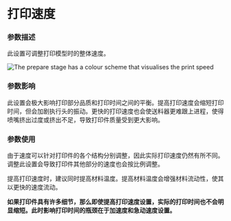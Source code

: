 打印速度
====
### **参数描述**
此设置可调整打印模型时的整体速度。

![The prepare stage has a colour scheme that visualises the print speed](../images/speed_difference.png)

### **参数影响**
此设置会极大影响打印部分品质和打印时间之间的平衡。提高打印速度会缩短打印时间，但会加剧执行头的振动。更快的打印速度也会使送料器更难跟上进程，使得喷嘴挤出过度或挤出不足，导致打印件质量受到更大影响。


### **参数使用**
由于速度可以针对打印件的各个结构分别调整，因此实际打印速度仍然有所不同。调整此设置会导致打印件其他部分的速度也会按比例调整。

提高打印速度时，建议同时提高材料温度。提高材料温度会增强材料流动性，使其以更快的速度流动。

**如果打印件具有许多细节，那么即使提高打印速度设置，实际的打印时间也不会明显缩短。此时影响打印时间的瓶颈在于加速度和急动速度设置。**
